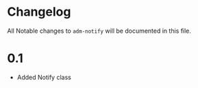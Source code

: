# Changelog

All Notable changes to `adm-notify` will be documented in this file.

# 0.1

- Added Notify class